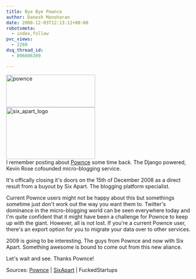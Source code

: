 ```yaml
---
title: Bye Bye Pownce
author: Danesh Manoharan
date: 2008-12-03T12:13:11+00:00
robotsmeta:
  - index,follow
pvc_views:
  - 2260
dsq_thread_id:
  - 896606309

---
```

[<img loading="lazy" src="http://farm4.static.flickr.com/3009/3079968692_e524b8d1f0_m.jpg" alt="pownce" width="240" height="88" />][1]  
[<img loading="lazy" src="http://farm4.static.flickr.com/3180/3079968784_754d0f23d1_m.jpg" alt="six_apart_logo" width="240" height="140" />][2]  
I remember posting about [Pownce][3] some time back. The Django powered, Kevin Rose cofounded micro-blogging service.

It's offically closing it's doors on the 15th of December 2008 as a direct result from a buyout by Six Apart. The blogging platform specialist.

Current Pownce users might not be happy about this but somethings sometime just don't work out the way you want them to. Twitter's dominance in the micro-blogging world can be seen everywhere today and I'm quite confident that it might have been a challenge for Pownce to keep up with the giant. However, all is not lost. If you're a current Pownce user, there's an export option for you to migrate your data over to other services.

2009 is going to be interesting. The guys from Pownce and now with Six Apart. Something awesome is bound to come out from this new aliance.

Let's wait and see. Thanks Pownce!

Sources: [Pownce][4] | [SixApart][5] | FuckedStartups

 [1]: http://www.flickr.com/photos/dannyportal/3079968692/ "pownce by Danesh Manoharan, on Flickr"
 [2]: http://www.flickr.com/photos/dannyportal/3079968784/ "six_apart_logo by Danesh Manoharan, on Flickr"
 [3]: /posts/pownce-invites-for-grabs/
 [4]: http://blog.pownce.com/2008/12/01/goodbye-pownce-hello-six-apart/
 [5]: http://www.sixapart.com/blog/2008/12/welcome-pownce-team.html